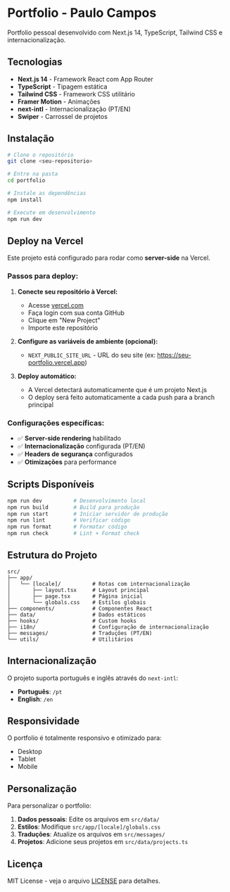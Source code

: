 # Portfolio - Paulo Campos

Portfolio pessoal desenvolvido com Next.js 14, TypeScript, Tailwind CSS e internacionalização.

## Tecnologias

- **Next.js 14** - Framework React com App Router
- **TypeScript** - Tipagem estática
- **Tailwind CSS** - Framework CSS utilitário
- **Framer Motion** - Animações
- **next-intl** - Internacionalização (PT/EN)
- **Swiper** - Carrossel de projetos

## Instalação

```bash
# Clone o repositório
git clone <seu-repositorio>

# Entre na pasta
cd portfolio

# Instale as dependências
npm install

# Execute em desenvolvimento
npm run dev
```

## Deploy na Vercel

Este projeto está configurado para rodar como **server-side** na Vercel.

### Passos para deploy:

1. **Conecte seu repositório à Vercel:**
   - Acesse [vercel.com](https://vercel.com)
   - Faça login com sua conta GitHub
   - Clique em "New Project"
   - Importe este repositório

2. **Configure as variáveis de ambiente (opcional):**
   - `NEXT_PUBLIC_SITE_URL` - URL do seu site (ex: https://seu-portfolio.vercel.app)

3. **Deploy automático:**
   - A Vercel detectará automaticamente que é um projeto Next.js
   - O deploy será feito automaticamente a cada push para a branch principal

### Configurações específicas:

- ✅ **Server-side rendering** habilitado
- ✅ **Internacionalização** configurada (PT/EN)
- ✅ **Headers de segurança** configurados
- ✅ **Otimizações** para performance

## Scripts Disponíveis

```bash
npm run dev          # Desenvolvimento local
npm run build        # Build para produção
npm run start        # Iniciar servidor de produção
npm run lint         # Verificar código
npm run format       # Formatar código
npm run check        # Lint + Format check
```

## Estrutura do Projeto

```
src/
├── app/
│   └── [locale]/          # Rotas com internacionalização
│       ├── layout.tsx     # Layout principal
│       ├── page.tsx       # Página inicial
│       └── globals.css    # Estilos globais
├── components/            # Componentes React
├── data/                  # Dados estáticos
├── hooks/                 # Custom hooks
├── i18n/                  # Configuração de internacionalização
├── messages/              # Traduções (PT/EN)
└── utils/                 # Utilitários
```

## Internacionalização

O projeto suporta português e inglês através do `next-intl`:

- **Português**: `/pt`
- **English**: `/en`

## Responsividade

O portfolio é totalmente responsivo e otimizado para:
- Desktop
- Tablet
- Mobile

## Personalização

Para personalizar o portfolio:

1. **Dados pessoais**: Edite os arquivos em `src/data/`
2. **Estilos**: Modifique `src/app/[locale]/globals.css`
3. **Traduções**: Atualize os arquivos em `src/messages/`
4. **Projetos**: Adicione seus projetos em `src/data/projects.ts`

## Licença

MIT License - veja o arquivo [LICENSE](LICENSE) para detalhes. 